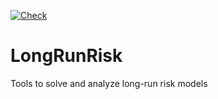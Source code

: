 [![Check](https://github.com/GitHub-at-Brown/LongRunRisk/actions/workflows/Check.yml/badge.svg)](https://github.com/GitHub-at-Brown/LongRunRisk/actions/workflows/Check.yml)

# LongRunRisk
Tools to solve and analyze long-run risk models

